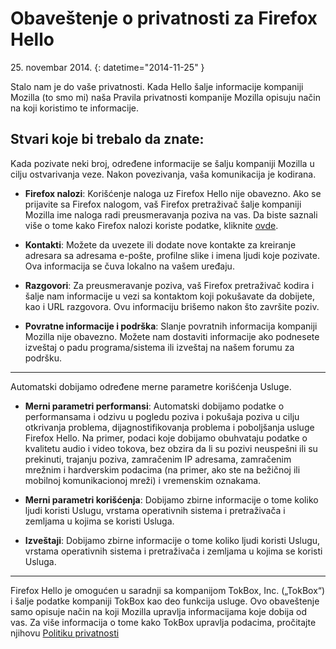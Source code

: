 # Obaveštenje o privatnosti za Firefox Hello

25\. novembar 2014\.
{: datetime="2014-11-25" }

Stalo nam je do vaše privatnosti. Kada Hello šalje informacije kompaniji Mozilla (to smo mi) naša Pravila privatnosti kompanije Mozilla opisuju način na koji koristimo te informacije.

## Stvari koje bi trebalo da znate:

Kada pozivate neki broj, određene informacije se šalju kompaniji Mozilla u cilju ostvarivanja veze. Nakon povezivanja, vaša komunikacija je kodirana.

* **Firefox nalozi**: Korišćenje naloga uz Firefox Hello nije obavezno.  Ako se prijavite sa Firefox nalogom, vaš Firefox pretraživač šalje kompaniji Mozilla ime naloga radi preusmeravanja poziva na vas. Da biste saznali više o tome kako Firefox nalozi koriste podatke, kliknite [ovde](https://www.mozilla.org/privacy/firefox-cloud/).

* **Kontakti**: Možete da uvezete ili dodate nove kontakte za kreiranje adresara sa adresama e-pošte, profilne slike i imena ljudi koje pozivate.  Ova informacija se čuva lokalno na vašem uređaju.

* **Razgovori**: Za preusmeravanje poziva, vaš Firefox pretraživač kodira i šalje nam informacije u vezi sa kontaktom koji pokušavate da dobijete, kao i URL razgovora. Ovu informaciju brišemo nakon što završite poziv.

* **Povratne informacije i podrška**: Slanje povratnih informacija kompaniji Mozilla nije obavezno.  Možete nam dostaviti informacije ako podnesete izveštaj o padu programa/sistema ili izveštaj na našem forumu za podršku.

---------------------------------------

Automatski dobijamo određene merne parametre korišćenja Usluge.

* **Merni parametri performansi**: Automatski dobijamo podatke o performansama i odzivu u pogledu poziva i pokušaja poziva u cilju otkrivanja problema, dijagnostifikovanja problema i poboljšanja usluge Firefox Hello.  Na primer, podaci koje dobijamo obuhvataju podatke o kvalitetu audio i video tokova, bez obzira da li su pozivi neuspešni ili su prekinuti, trajanju poziva, zamračenim IP adresama, zamračenim mrežnim i hardverskim podacima (na primer, ako ste na bežičnoj ili mobilnoj komunikacionoj mreži) i vremenskim oznakama.

* **Merni parametri korišćenja**: Dobijamo zbirne informacije o tome koliko ljudi koristi Uslugu, vrstama operativnih sistema i pretraživača i zemljama u kojima se koristi Usluga.

* **Izveštaji**: Dobijamo zbirne informacije o tome koliko ljudi koristi Uslugu, vrstama operativnih sistema i pretraživača i zemljama u kojima se koristi Usluga.

---------------------------------------

Firefox Hello je omogućen u saradnji sa kompanijom TokBox, Inc. („TokBox“) i šalje podatke kompaniji TokBox kao deo funkcija usluge.  Ovo obaveštenje samo opisuje način na koji Mozilla upravlja informacijama koje dobija od vas. Za više informacija o tome kako TokBox upravlja podacima, pročitajte njihovu [Politiku privatnosti]( https://tokbox.com/support/privacy-policy)
